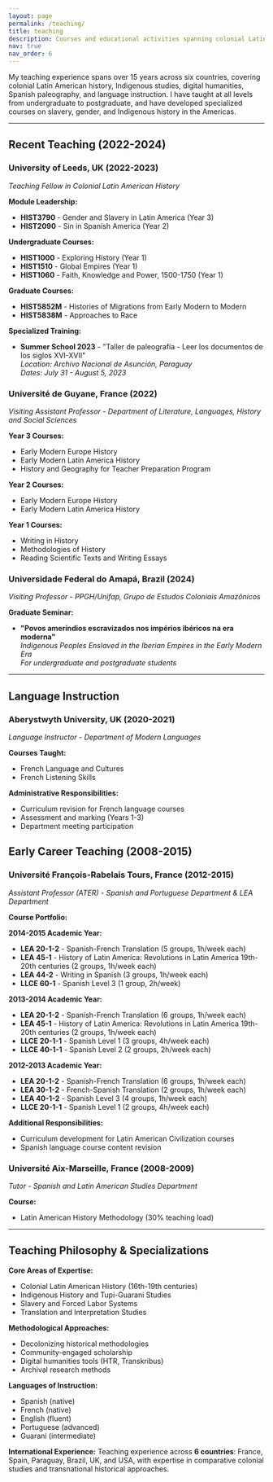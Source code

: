 ```yaml
---
layout: page
permalink: /teaching/
title: teaching
description: Courses and educational activities spanning colonial Latin American history, Indigenous studies, Slavery, digital humanities, and language instruction across multiple universities and countries.
nav: true
nav_order: 6
---
```


My teaching experience spans over 15 years across six countries, covering colonial Latin American history, Indigenous studies, digital humanities, Spanish paleography, and language instruction. I have taught at all levels from undergraduate to postgraduate, and have developed specialized courses on slavery, gender, and Indigenous history in the Americas.

---

## **Recent Teaching (2022-2024)**

### **University of Leeds, UK** (2022-2023)

_Teaching Fellow in Colonial Latin American History_

**Module Leadership:**

- **HIST3790** - Gender and Slavery in Latin America (Year 3)
- **HIST2090** - Sin in Spanish America (Year 2)

**Undergraduate Courses:**

- **HIST1000** - Exploring History (Year 1)
- **HIST1510** - Global Empires (Year 1)
- **HIST1060** - Faith, Knowledge and Power, 1500-1750 (Year 1)

**Graduate Courses:**

- **HIST5852M** - Histories of Migrations from Early Modern to Modern
- **HIST5838M** - Approaches to Race

**Specialized Training:**

- **Summer School 2023** - "Taller de paleografía - Leer los documentos de los siglos XVI-XVII"  
  _Location: Archivo Nacional de Asunción, Paraguay_  
  _Dates: July 31 - August 5, 2023_

### **Université de Guyane, France** (2022)

_Visiting Assistant Professor - Department of Literature, Languages, History and Social Sciences_

**Year 3 Courses:**

- Early Modern Europe History
- Early Modern Latin America History
- History and Geography for Teacher Preparation Program

**Year 2 Courses:**

- Early Modern Europe History
- Early Modern Latin America History

**Year 1 Courses:**

- Writing in History
- Methodologies of History
- Reading Scientific Texts and Writing Essays

### **Universidade Federal do Amapá, Brazil** (2024)

_Visiting Professor - PPGH/Unifap, Grupo de Estudos Coloniais Amazônicos_

**Graduate Seminar:**

- **"Povos ameríndios escravizados nos impérios ibéricos na era moderna"**  
  _Indigenous Peoples Enslaved in the Iberian Empires in the Early Modern Era_  
  _For undergraduate and postgraduate students_

---

## **Language Instruction**

### **Aberystwyth University, UK** (2020-2021)

_Language Instructor - Department of Modern Languages_

**Courses Taught:**

- French Language and Cultures
- French Listening Skills

**Administrative Responsibilities:**

- Curriculum revision for French language courses
- Assessment and marking (Years 1-3)
- Department meeting participation
  
## **Early Career Teaching (2008-2015)**

### **Université François-Rabelais Tours, France** (2012-2015)

_Assistant Professor (ATER) - Spanish and Portuguese Department & LEA Department_

**Course Portfolio:**

**2014-2015 Academic Year:**

- **LEA 20-1-2** - Spanish-French Translation (5 groups, 1h/week each)
- **LEA 45-1** - History of Latin America: Revolutions in Latin America 19th-20th centuries (2 groups, 1h/week each)
- **LEA 44-2** - Writing in Spanish (3 groups, 1h/week each)
- **LLCE 60-1** - Spanish Level 3 (1 group, 2h/week)

**2013-2014 Academic Year:**

- **LEA 20-1-2** - Spanish-French Translation (6 groups, 1h/week each)
- **LEA 45-1** - History of Latin America: Revolutions in Latin America 19th-20th centuries (2 groups, 1h/week each)
- **LLCE 20-1-1** - Spanish Level 1 (3 groups, 4h/week each)
- **LLCE 40-1-1** - Spanish Level 2 (2 groups, 2h/week each)

**2012-2013 Academic Year:**

- **LEA 20-1-2** - Spanish-French Translation (6 groups, 1h/week each)
- **LEA 30-1-2** - French-Spanish Translation (2 groups, 1h/week each)
- **LEA 40-1-2** - Spanish Level 3 (4 groups, 1h/week each)
- **LLCE 20-1-1** - Spanish Level 1 (2 groups, 4h/week each)

**Additional Responsibilities:**

- Curriculum development for Latin American Civilization courses
- Spanish language course content revision

### **Université Aix-Marseille, France** (2008-2009)

_Tutor - Spanish and Latin American Studies Department_

**Course:**

- Latin American History Methodology (30% teaching load)

---

## **Teaching Philosophy & Specializations**

**Core Areas of Expertise:**

- Colonial Latin American History (16th-19th centuries)
- Indigenous History and Tupi-Guarani Studies
- Slavery and Forced Labor Systems
- Translation and Interpretation Studies

**Methodological Approaches:**

- Decolonizing historical methodologies
- Community-engaged scholarship
- Digital humanities tools (HTR, Transkribus)
- Archival research methods

**Languages of Instruction:**

- Spanish (native)
- French (native)
- English (fluent)
- Portuguese (advanced)
- Guarani (intermediate)

**International Experience:**
Teaching experience across **6 countries**: France, Spain, Paraguay, Brazil, UK, and USA, with expertise in comparative colonial studies and transnational historical approaches.
